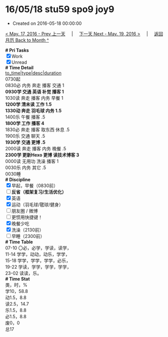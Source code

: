 # 16/05/18 stu59 spo9 joy9

- Created on 2016-05-18 00:00:00

[< May. 17, 2016 - Prev 上一天](_archived/lifelogs/2016/05/d17.md) &nbsp; &nbsp; | &nbsp; &nbsp; [下一天 Next - May. 19, 2016 >](_archived/lifelogs/2016/05/d19.md) &nbsp; &nbsp; |  &nbsp; &nbsp; [返回月历 Back to Month ^](_archived/lifelogs/2016/05/index.md)
<br/><div><b># Pri Tasks</b></div><div><input checked="true" type="checkbox"/>Work</div><div><input checked="true" type="checkbox"/>Unread</div><div><b># Time Detail</b></div><div><u>to_time|type|desc|duration</u></div><div>0730起</div><div>0830必 内务 奔走 播客 交通 1</div><div><b>0930学 交通 英语 补觉 播客 1</b></div><div>1030读 奔走 播客 内务 早餐 1</div><div><b>1200学 清未读 工作 1.5</b></div><div><b>1330动 奔走 羽毛球 内务 1.5</b></div><div>1400乐 午餐 播客 .5</div><div><b>1800学 工作 播客 4</b></div><div>1830必 奔走 播客 取东西 休息 .5</div><div>1900乐 交通 聊天 .5</div><div><b>1930学 交通 更博 .5</b></div><div>2000读 奔走 播客 内务 晚餐 .5</div><div><b>2300学 更新Hexo 更博 读技术博客 3</b></div><div>0000读 无用功 洗澡 播客 1</div><div>0030乐 内务 其它 .5</div><div>0030睡</div><div><b># Discipline</b></div><div><input checked="true" type="checkbox"/>早起，早餐（0830前）</div><div><b><input type="checkbox"/></b><b>反省（框架复习/生活优化）</b></div><div><input checked="true" type="checkbox"/>英语</div><div><input checked="true" type="checkbox"/>运动（羽毛球/毽球/健身）</div><div><input type="checkbox"/>朋友圈 / 微博</div><div><input type="checkbox"/>更惯用快捷键！</div><div><input checked="true" type="checkbox"/>晚餐少吃</div><div><input checked="true" type="checkbox"/>洗澡（2130前）</div><div><input type="checkbox"/>早睡（2300前）</div><div><b># Time Table</b></div><div>07-10 〇必，必学，学读，读学，</div><div>11-14 学学，动动，动乐，学学，</div><div>15-18 学学，学学，学学，必乐，</div><div>19-22 学读，学学，学学，学学，</div><div>23-02 读读，乐。</div><div><b># Time Stat</b></div><div>类，时，%</div><div>学10，58.8</div><div>动1.5，8.8</div><div>读2.5，14.7</div><div>乐1.5，8.8</div><div>必1.5，8.8</div><div>废0，0</div><div>总17</div>
